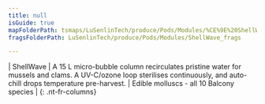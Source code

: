 ```yaml
---
title: null
isGuide: true
mapFolderPath: tsmaps/LuSenlinTech/produce/Pods/Modules/%CE%9E%20ShellWave
fragsFolderPath: LuSenlinTech/produce/Pods/Modules/ShellWave_frags

---
```



<!-- tsGuideRenderComment {"guide":{"id":"yGB1CY1J0","path":"LuSenlinTech/produce/Pods/Modules","fragmentFolderPath":"LuSenlinTech/produce/Pods/Modules/ShellWave_frags"},"fragment":{"id":"yGB1CY1J0","topLevelMapKey":"wkO7nN00Y9","mapKeyChain":"wkO7nN00Y9","guideID":"yGB1CY16I","guidePath":"c:/GitHub/MuddySpud/MuddySpud.github.io/tsmaps/LuSenlinTech/produce/Pods/Modules/ShellWave.tspod","chartKey":"wkO7nN00Y9","isLeaf":false,"options":[{"id":"yGB1Ce0eA","option":"ShellWave details","order":1,"isAncillary":true}]}} -->

| ShellWave | A 15 L micro-bubble column recirculates pristine water for mussels and clams. A UV-C/ozone loop sterilises continuously, and auto-chill drops temperature pre-harvest. | Edible molluscs - all 10 Balcony species |
{: .nt-fr-columns}
